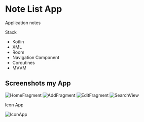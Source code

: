 # Note List App
Application notes

Stack
* Kotlin
* XML
* Room
* Navigation Component
* Coroutines
* MVVM

## Screenshots my App

![HomeFragment](https://github.com/user-attachments/assets/095e1c95-b67b-4b0b-bd83-cf34c1adefb1)
![AddFragment](https://github.com/user-attachments/assets/f3036cf5-0ddc-4185-a7d6-e69a07f42540)
![EditFragment](https://github.com/user-attachments/assets/0dd1a481-2a5a-485a-8f00-61847c1d7c20)
![SearchView](https://github.com/user-attachments/assets/ee126000-7785-42cb-9773-a9dd25e95082)

Icon App

![IconApp](https://github.com/user-attachments/assets/e47118e9-ae51-47f5-a83e-ffc94f2797bc)




